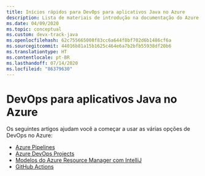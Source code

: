 ```yaml
---
title: Inícios rápidos para DevOps para aplicativos Java no Azure
description: Lista de materiais de introdução na documentação do Azure para DevOps para aplicativos Java.
ms.date: 04/09/2020
ms.topic: conceptual
ms.custom: devx-track-java
ms.openlocfilehash: 62c755665008f83cc6a644f8bf702d6b1486cf6a
ms.sourcegitcommit: 44016b81a15b1625c464e6a7b2bfb55938df20b6
ms.translationtype: HT
ms.contentlocale: pt-BR
ms.lasthandoff: 07/14/2020
ms.locfileid: "86379630"
---
```

# <a name="devops-for-java-apps-on-azure"></a>DevOps para aplicativos Java no Azure

Os seguintes artigos ajudam você a começar a usar as várias opções de DevOps no Azure:

- [Azure Pipelines](/azure/devops/pipelines/targets/webapp-linux?view=azure-devops&tabs=java%2Cyaml)
- [Azure DevOps Projects](/azure/devops-project/azure-devops-project-java)
- [Modelos do Azure Resource Manager com IntelliJ](/azure/azure-resource-manager/templates/create-templates-use-intellij)
- [GitHub Actions](https://github.com/actions/setup-java)
